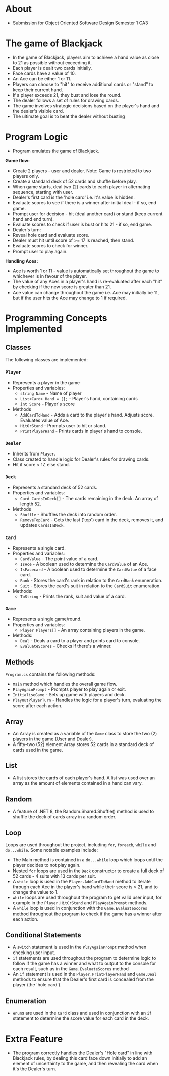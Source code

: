 # About
- Submission for Object Oriented Software Design Semester 1 CA3

# The game of Blackjack

- In the game of Blackjack, players aim to achieve a hand value as close to 21 as possible without exceeding it. 
- Each player is dealt two cards initially.
- Face cards have a value of 10. 
- An Ace can be either 1 or 11. 
- Players can choose to "hit" to receive additional cards or "stand" to keep their current hand. 
- If a player exceeds 21, they bust and lose the round. 
- The dealer follows a set of rules for drawing cards. 
- The game involves strategic decisions based on the player's hand and the dealer's visible card. 
- The ultimate goal is to beat the dealer without busting

# Program Logic
- Program emulates the game of Blackjack.

**Game flow:**
- Create 2 players - user and dealer. Note: Game is restricted to two players only.
- Create a standard deck of 52 cards and shuffle before play.
- When game starts, deal two (2) cards to each player in alternating sequence, starting with user.
- Dealer's first card is the 'hole card' i.e. it's value is hidden.
- Evaluate scores to see if there is a winner after initial deal - if so, end game.
- Prompt user for decision - hit (deal another card) or stand (keep current hand and end turn).
- Evaluate scores to check if user is bust or hits 21 - if so, end game.
- Dealer's turn:
- Reveal hole card and evaluate score.
- Dealer must hit until score of >= 17 is reached, then stand.
- Evaluate scores to check for winner.
- Prompt user to play again.

**Handling Aces:**
- Ace is worth 1 or 11 - value is automatically set throughout the game to whichever is in favour of the player.
- The value of any Aces in a player's hand is re-evaluated after each "hit" by checking if the new score is greater than 21.
- Ace value can change throughout the game i.e. Ace may initially be 11, but if the user hits the Ace may change to 1 if required.

# Programming Concepts Implemented

## Classes

The following classes are implemented:

### `Player`

- Represents a player in the game
- Properties and variables:
	- `string Name` - Name of player
    - `List<Card> Hand = [];` - Player's hand, containing cards
    - `int Score` - Player's score
- Methods
    - `AddCardToHand` - Adds a card to the player's hand. Adjusts score. Evaluates value of Ace.
    - `HitOrStand` - Prompts user to hit or stand.
    - `PrintPlayerHand` - Prints cards in player's hand to console.

### `Dealer`
- Inherits from `Player`.
- Class created to handle logic for Dealer's rules for drawing cards.
- Hit if score < 17, else stand.

### `Deck`
- Represents a standard deck of 52 cards.
- Properties and variables:
	- `Card CardsInDeck[]` - The cards remaining in the deck. An array of length 52.
- Methods
    - `Shuffle` - Shuffles the deck into random order.
    - `RemoveTopCard` - Gets the last ('top') card in the deck, removes it, and updates `CardsInDeck`.

### `Card`
- Represents a single card.
- Properties and variables:
   - `CardValue` - The point value of a card.
   - `IsAce` - A boolean used to determine the `CardValue` of an Ace.
   - `IsFacecard` - A boolean used to determine the `CardValue` of a face card.
   - `Rank` - Stores the card's rank in relation to the `CardRank` enumeration.
   - `Suit` - Stores the card's suit in relation to the `CardSuit` enumeration.
- Methods:
   - `ToString` - Prints the rank, suit and value of a card.

### `Game` 
- Represents a single game/round.
- Properties and variables:
    - `Player Players[]` - An array containing players in the game.
- Methods:
    - `Deal` - Deals a card to a player and prints card to console.
    - `EvaluateScores` - Checks if there's a winner.

## Methods
`Program.cs` contains the following methods:
- `Main` method which handles the overall game flow.
- `PlayAgainPrompt` - Prompts player to play again or exit.
- `InitialiseGame` - Sets up game with players and deck.
- `PlayOutPlayerTurn` - Handles the logic for a player's turn, evaluating the score after each action.

## Array
- An Array is created as a variable of the `Game` class to store the two (2) players in the game (User and Dealer).
- A fifty-two (52) element Array stores 52 cards in a standard deck of cards used in the game.

## List
- A list stores the cards of each player's hand. A list was used over an array as the amount of elements contained in a hand can vary.

## Random
- A feature of .NET 8, the Random.Shared.Shuffle() method is used to shuffle the deck of cards array in a random order.

## Loop
Loops are used throughout the project, including `for`, `foreach`, `while` and `do...while`. Some notable examples include:
- The Main method is contained in a `do...while` loop which loops until the player decides to not play again.
- Nested `for` loops are used in the `Deck` constructor to create a full deck of 52 cards - 4 suits with 13 cards per suit.
- A `while` loop is used in the `Player.AddCardToHand` method to iterate through each Ace in the player's hand while their score is > 21, and to change the value to 1.
- `while` loops are used throughout the program to get valid user input, for example in the `Player.HitOrStand` and `PlayAgainPrompt` methods.
- A `while` loop is used in conjunction with the `Game.EvaluateScores` method throughout the program to check if the game has a winner after each action.

## Conditional Statements
- A `switch` statement is used in the `PlayAgainPrompt` method when checking user input.
- `if` statements are used throughout the program to determine logic to follow if the game has a winner and what to output to the console for each result, such as in the `Game.EvaluateScores` method
- An `if` statement is used in the `Player.PrintPlayerHand` and `Game.Deal` methods to ensure that the Dealer's first card is concealed from the player (the 'hole card').

## Enumeration
- `enum`s are used in the `Card` class and used in conjunction with an `if` statement to determine the score value for each card in the deck. 

# Extra Feature
- The program correctly handles the Dealer's "Hole card" in line with Blackjack rules, by dealing this card face down initially to add an element of uncertainty to the game, and then revealing the card when it's the Dealer's turn.
